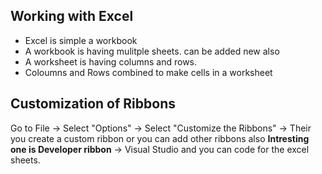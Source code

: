 ## Working with Excel
- Excel is simple a workbook
- A workbook is having mulitple sheets. can be added new also
- A worksheet is having columns and rows.
- Coloumns and Rows combined to make cells in a worksheet

## Customization of Ribbons
Go to File -> Select "Options" -> Select "Customize the Ribbons" -> Their you create a custom ribbon or you can add other ribbons also
**Intresting one is Developer ribbon** -> Visual Studio and you can code for the excel sheets.
